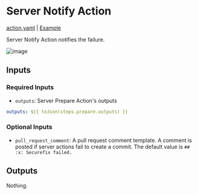 # Server Notify Action

[action.yaml](action.yaml) | [Example](https://github.com/securefix-action/demo-server/blob/main/.github/workflows/securefix.yaml)

Server Notify Action notifies the failure.

![image](https://github.com/user-attachments/assets/014ac821-2609-4e7b-be3f-3076c7250491)

## Inputs

### Required Inputs

- `outputs`: Server Prepare Action's outputs

```yaml
outputs: ${{ toJson(steps.prepare.outputs) }}
```

### Optional Inputs

- `pull_request_comment`: A pull request comment template. A comment is posted if server actions fail to create a commit. The default value is `## :x: Securefix failed.`

## Outputs

Nothing.
